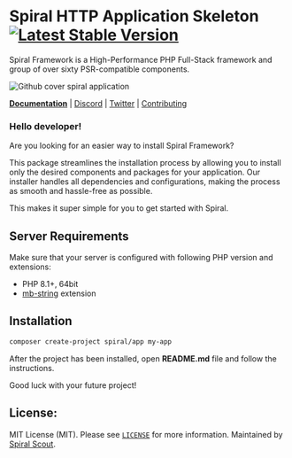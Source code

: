 # Spiral HTTP Application Skeleton [![Latest Stable Version](https://poser.pugx.org/spiral/app/version)](https://packagist.org/packages/spiral/app)

Spiral Framework is a High-Performance PHP Full-Stack framework and group of over sixty PSR-compatible components.

![Github cover spiral application](https://user-images.githubusercontent.com/773481/208879494-75df40ec-483c-4efb-b621-fed863927e96.jpg)

[**Documentation**](https://spiral.dev/docs) | [Discord](https://discord.gg/TFeEmCs) | [Twitter](https://twitter.com/spiralphp) | [Contributing](https://spiral.dev/docs/about-contributing/)

### Hello developer!

Are you looking for an easier way to install Spiral Framework?

This package streamlines the installation process by allowing you to install only the desired components and packages
for your application. Our installer handles all dependencies and configurations, making the process as smooth and
hassle-free as possible.

This makes it super simple for you to get started with Spiral.

## Server Requirements

Make sure that your server is configured with following PHP version and extensions:

* PHP 8.1+, 64bit
* [mb-string](https://www.php.net/manual/en/intro.mbstring.php) extension

## Installation

```bash
composer create-project spiral/app my-app
```

After the project has been installed, open **README.md** file and follow the instructions.

Good luck with your future project!

## License:

MIT License (MIT). Please see [`LICENSE`](./LICENSE) for more information. Maintained
by [Spiral Scout](https://spiralscout.com).
